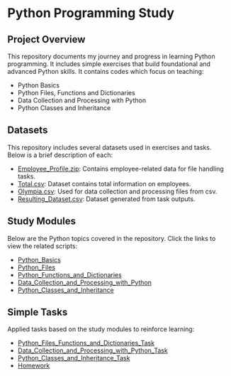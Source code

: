# Python Programming Study
## Project Overview
This repository documents my journey and progress in learning Python programming. It includes simple exercises that build foundational and advanced Python skills. It contains codes which focus on teaching: 
- Python Basics
- Python Files, Functions and Dictionaries
- Data Collection and Processing with Python
- Python Classes and Inheritance
## Datasets
This repository includes several datasets used in exercises and tasks. Below is a brief description of each: 
- <a href="https://github.com/Lazycodes/Python_programming_Study/blob/main/Employee_Profile.zip">Employee_Profile.zip</a>: Contains employee-related data for file handling tasks.  
- <a href="https://github.com/Lazycodes/Python_programming_Study/blob/main/Total.csv">Total.csv</a>: Dataset contains total information on employees.
- <a href="https://github.com/Lazycodes/Python_programming_Study/blob/main/olympia.csv">Olympia.csv</a>: Used for data collection and processing files from csv.  
- <a href="https://github.com/Lazycodes/Python_programming_Study/blob/main/resulting_data.csv">Resulting_Dataset.csv</a>: Dataset generated from task outputs.
## Study Modules
Below are the Python topics covered in the repository. Click the links to view the related scripts:  
- <a href="https://github.com/Lazycodes/Python_programming_Study/blob/main/one.py">Python_Basics</a>
- <a href="https://github.com/Lazycodes/Python_programming_Study/blob/main/two.py">Python_Files</a>
- <a href="https://github.com/Lazycodes/Python_programming_Study/blob/main/two2.py">Python_Functions_and_Dictionaries</a>
- <a href="https://github.com/Lazycodes/Python_programming_Study/blob/main/three.py">Data_Collection_and_Processing_with_Python</a>
- <a href="https://github.com/Lazycodes/Python_programming_Study/blob/main/four.py">Python_Classes_and_Inheritance</a>
## Simple Tasks
Applied tasks based on the study modules to reinforce learning: 
- <a href="https://github.com/Lazycodes/Python_programming_Study/blob/main/project2.py">Python_Files_Functions_and_Dictionaries_Task</a>
- <a href="https://github.com/Lazycodes/Python_programming_Study/blob/main/project3.py">Data_Collection_and_Processing_with_Python_Task</a>
- <a href="https://github.com/Lazycodes/Python_programming_Study/blob/main/project4.py">Python_Classes_and_Inheritance_Task</a>
- <a href="https://github.com/Lazycodes/Python_programming_Study/blob/main/hw.py">Homework</a>

